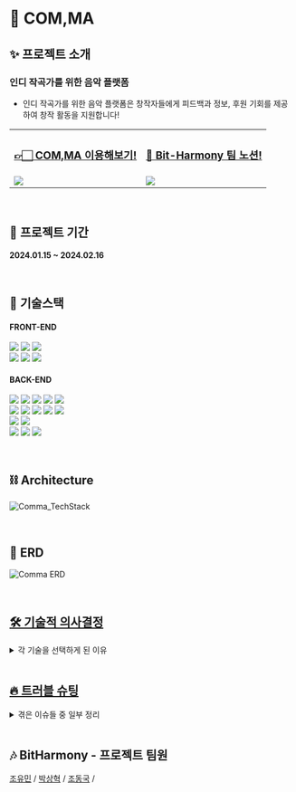 # 🎼 COM,MA

## ✨ 프로젝트 소개
### 인디 작곡가를 위한 음악 플랫폼
- 인디 작곡가를 위한 음악 플랫폼은 창작자들에게 피드백과 정보, 후원 기회를 제공하여 창작 활동을 지원합니다!

<table>
  <tr>
    <th><h3><a href="https://compose-market.vercel.app/">👉🏻 COM,MA 이용해보기!</a></h3></th>
    <th><h3><a href="https://compose-market.vercel.app/">📝 Bit-Harmony 팀 노션!</a></h3></th>
  </tr>
  <tr>
    <td><img src="https://github.com/Techit-BitHarmony/Comma_Frontend/assets/51808344/0b9d3a70-15cc-452c-810b-bb11aad7b4ff"/></td>
    <td><img src="https://github.com/Techit-BitHarmony/Comma_Frontend/assets/84844598/9f469180-b465-49b1-bca2-69efa11ba5c8"/></td>
  </tr>
</table>

<br>

## 📆 프로젝트 기간
**2024.01.15 ~ 2024.02.16**

<br>

## 📒 기술스택
#### FRONT-END
<img src="https://img.shields.io/badge/HTML-E34F26?style=for-the-badge&logo=HTML5&logoColor=white"/> <img src="https://img.shields.io/badge/JavaScript-F7DF1E?style=for-the-badge&logo=JavaScript&logoColor=black"/> <img src="https://img.shields.io/badge/vercel-000000?style=for-the-badge&logo=vercel&logoColor=white"/> <br> 
<img src="https://img.shields.io/badge/svelte-FF3E00?style=for-the-badge&logo=svelte&logoColor=white"/> <img src="https://img.shields.io/badge/tailwindcss-06B6D4?style=for-the-badge&logo=tailwindcss&logoColor=white"/> <img src="https://img.shields.io/badge/daisyui-5A0EF8?style=for-the-badge&logo=daisyui&logoColor=white"/> <br>

#### BACK-END
<img src="https://img.shields.io/badge/Spring-6DB33F?style=for-the-badge&logo=Spring&logoColor=white"/> <img src="https://img.shields.io/badge/Spring Boot-6DB33F?style=for-the-badge&logo=Spring Boot&logoColor=white"/> <img src="https://img.shields.io/badge/Spring Security-6DB33F?style=for-the-badge&logo=Spring Security&logoColor=white"/> 
<img src="https://img.shields.io/badge/Redis-DC382D?style=for-the-badge&logo=Redis&logoColor=white"/> <img src="https://img.shields.io/badge/MySQL-4479A1?style=for-the-badge&logo=MySQL&logoColor=white"/> <br>
<img src="https://img.shields.io/badge/docker-2496ED?style=for-the-badge&logo=docker&logoColor=white"/> <img src="https://img.shields.io/badge/GitHub Actions-2088FF?style=for-the-badge&logo=GitHub Actions&logoColor=white"/> <img src="https://img.shields.io/badge/GitHub-181717?style=for-the-badge&logo=GitHub&logoColor=white"/> <img src="https://img.shields.io/badge/jwt-333333?style=for-the-badge&logo=jwt&logoColor=white"/> <img src="https://img.shields.io/badge/quartz-333333?style=for-the-badge&logo=quartz&logoColor=white"/> <br>
<img src="https://img.shields.io/badge/NCP_Object Storage-03C75A?style=for-the-badge&logo=naver&logoColor=white"/> <img src="https://img.shields.io/badge/NCP_Image Optimizer-03C75A?style=for-the-badge&logo=naver&logoColor=white"/> <br> 
<img src="https://img.shields.io/badge/NCP_Cloud Functions-03C75A?style=for-the-badge&logo=naver&logoColor=white"/> <img src="https://img.shields.io/badge/NCP_VOD Station-03C75A?style=for-the-badge&logo=naver&logoColor=white"/> <img src="https://img.shields.io/badge/NCP_Global Edge-03C75A?style=for-the-badge&logo=naver&logoColor=white"/>

<br>

## ⛓ Architecture
![Comma_TechStack](https://github.com/Techit-BitHarmony/Comma_Frontend/assets/84844598/d15e27a6-d3d2-47bd-93e5-b935086490eb)      

<br>

## 🧱 ERD
![Comma ERD](https://github.com/Techit-BitHarmony/Comma_Frontend/assets/84844598/d5a04df4-5d03-4443-bae1-c363b7273685)  

<br>

## [🛠 기술적 의사결정](https://www.notion.so/7b5df4d052444e0f9df19ae4b1c4f660?pvs=4)
<details>
  <summary>각 기술을 선택하게 된 이유</summary>
  <table>
    <tr>
      <th>NCP Object Storage & Image Optimizer</th>
      <td><img src="https://github.com/Techit-BitHarmony/Comma/assets/51808344/2ce7f264-20bf-4d51-bb6b-af8324a33563"/></th>
    </tr>
    <tr>
      <th>NCP VOD Statoin & Cloud Functions</th>
      <td><img src="https://github.com/Techit-BitHarmony/Comma/assets/51808344/434894af-5355-44c0-b62b-37a4f2669662"/></th>
    </tr>
    <tr>
      <th>SSE & Redis Pub/Sub</th>
      <td><img src="https://github.com/Techit-BitHarmony/Comma/assets/51808344/ecc89aff-46c0-4720-b84f-dd63fc351c0e"/></th>
    </tr>
    <tr>
      <th>크레딧 충전</th>
      <td><img src="https://github.com/Techit-BitHarmony/Comma/assets/51808344/17deb728-4bca-4109-9d7d-d63d2af58a24"/></th>
    </tr>
    <tr>
      <th>Quartz Scheduler</th>
      <td><img src="https://github.com/Techit-BitHarmony/Comma/assets/51808344/b2d44a42-33d8-4e91-9054-b27b2b2b52aa"/></th>
    </tr>
    <tr>
      <th>토큰 저장 및 조회</th>
      <td><img src="https://github.com/Techit-BitHarmony/Comma/assets/51808344/2ed704ac-ad02-42d9-bc68-bd9d08fe0874"/></th>
    </tr>
  </table>
</details>

<br>

## [🔥 트러블 슈팅](https://www.notion.so/a758174d8ca243438c1cda75758f479d?v=304dce628cfd4d51b9a83754984bf4ad&pvs=4)
<details>
  <summary>겪은 이슈들 중 일부 정리</summary>
  <table>
    <tr>
      <th>음원 업로드 시 미리보기가 달라지는 이슈</th>
      <td><img src="https://github.com/Techit-BitHarmony/Comma/assets/51808344/6eec4d26-a56c-4133-91e2-86d6074af69c"/></th>
    </tr>
    <tr>
      <th>SSE 전송 이슈</th>
      <td><img src="https://github.com/Techit-BitHarmony/Comma/assets/51808344/4fcea4c3-6dcc-4535-8269-4b0bb809a2e9"/></th>
    </tr>
    <tr>
      <th>Quartz Job 의존성 주입 이슈</th>
      <td><img src="https://github.com/Techit-BitHarmony/Comma/assets/51808344/2a4c2c96-2968-4e72-9456-cebfd5a6da1b"/></th>
    </tr>
    <tr>
      <th>게시글 삭제 시 순환참조 이슈</th>
      <td><img src="https://github.com/Techit-BitHarmony/Comma/assets/51808344/c12f001c-bc69-4113-8fe5-f3679e7ea84e"/></th>
    </tr>
  </table>
</details>

<br>

## 🎶 BitHarmony - 프로젝트 팀원
[조유민](https://github.com/YuminJo) / [박상혁](https://github.com/DropTheGit) / [조동국](https://github.com/ppusda) /
